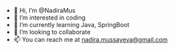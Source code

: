 - 👋 Hi, I’m @NadiraMus
- 👀 I’m interested in coding
- 🌱 I’m currently learning Java, SpringBoot
- 💞️ I’m looking to collaborate 
- 📫 You can reach me at nadira.mussayeva@gmail.com

<!---
NadiraMus/NadiraMus is a ✨ special ✨ repository because its `README.md` (this file) appears on your GitHub profile.
You can click the Preview link to take a look at your changes.
--->
